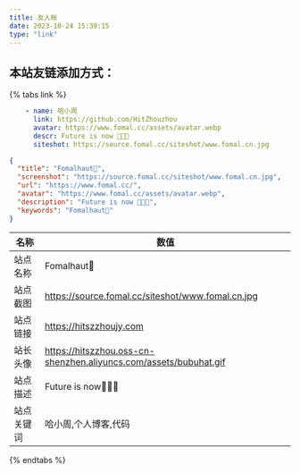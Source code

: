 ```yaml
---
title: 友人帐
date: 2023-10-24 15:39:15
type: "link"
---
```


## 本站友链添加方式：
{% tabs link %}
<!-- tab 🙋 butterfly-💭candy -->
```yml
    - name: 哈小周
      link: https://github.com/HitZhouzhou
      avatar: https://www.fomal.cc/assets/avatar.webp
      descr: Future is now 🍭🍭🍭
      siteshot: https://source.fomal.cc/siteshot/www.fomal.cn.jpg
```
<!-- endtab -->

<!-- tab 🥗Volantis -->
```JSON
{
  "title": "Fomalhaut🥝",
  "screenshot": "https://source.fomal.cc/siteshot/www.fomal.cn.jpg",
  "url": "https://www.fomal.cc/",
  "avatar": "https://www.fomal.cc/assets/avatar.webp",
  "description": "Future is now 🍭🍭🍭",
  "keywords": "Fomalhaut🥝"
}
```
<!-- endtab -->

<!-- tab 🌴General -->

| 名称       | 数值                                                         |
| ---------- | ------------------------------------------------------------ |
| 站点名称   | Fomalhaut🥝                                                   |
| 站点截图   | https://source.fomal.cc/siteshot/www.fomal.cn.jpg |
| 站点链接   | https://hitszzhoujy.com                                        |
| 站长头像   | https://hitszzhou.oss-cn-shenzhen.aliyuncs.com/assets/bubuhat.gif                        |
| 站点描述   | Future is now🍭🍭🍭                         |
| 站点关键词 | 哈小周,个人博客,代码                                     |

<!-- endtab -->
{% endtabs %}
